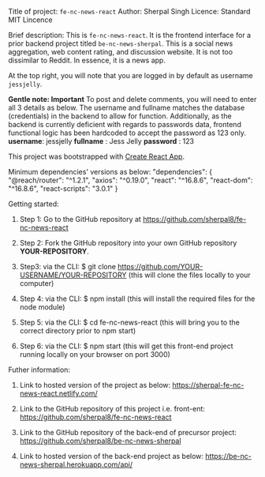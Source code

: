 Title of project: `fe-nc-news-react`
Author: Sherpal Singh
Licence: Standard MIT Lincence

Brief description:
This is `fe-nc-news-react`. It is the frontend interface for a prior backend project titled `be-nc-news-sherpal`. This is a social news aggregation, web content rating, and discussion website. It is not too dissimilar to Reddit. In essence, it is a news app.

At the top right, you will note that you are logged in by default as username `jessjelly`.

**Gentle note: Important**
To post and delete comments, you will need to enter all 3 details as below. The username and fullname matches the database (credentials) in the backend to allow for function. Additionally, as the backend is currently deficient with regards to passwords data, frontend functional logic has been hardcoded to accept the password as 123 only.
**username**: jessjelly
**fullname** : Jess Jelly
**password** : 123

This project was bootstrapped with [Create React App](https://github.com/facebook/create-react-app).

Minimum dependencies' versions as below:
"dependencies": {
"@reach/router": "^1.2.1",
"axios": "^0.19.0",
"react": "^16.8.6",
"react-dom": "^16.8.6",
"react-scripts": "3.0.1"
}

Getting started:

1. Step 1:
   Go to the GitHub repository at https://github.com/sherpal8/fe-nc-news-react

2. Step 2:
   Fork the GitHub repository into your own GitHub repository **YOUR-REPOSITORY**.

3. Step3:
   via the CLI: \$ git clone https://github.com/YOUR-USERNAME/YOUR-REPOSITORY
   (this will clone the files locally to your computer)

4. Step 4:
   via the CLI: \$ npm install
   (this will install the required files for the node module)

5. Step 5:
   via the CLI: \$ cd fe-nc-news-react
   (this will bring you to the correct directory prior to npm start)

6. Step 6:
   via the CLI: \$ npm start
   (this will get this front-end project running locally on your browser on port 3000)

Futher information:

1. Link to hosted version of the project as below:
   https://sherpal-fe-nc-news-react.netlify.com/

2. Link to the GitHub repository of this project i.e. front-ent:
   https://github.com/sherpal8/fe-nc-news-react

3. Link to the GitHub repository of the back-end of precursor project:
   https://github.com/sherpal8/be-nc-news-sherpal

4. Link to hosted version of the back-end project as below:
   https://be-nc-news-sherpal.herokuapp.com/api/
